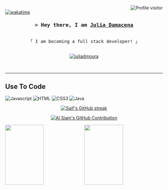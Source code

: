 <!--
<h2 align="center">
  Welcome to Al Siam World!
  <img src="https://media.giphy.com/media/hvRJCLFzcasrR4ia7z/giphy.gif" width="28">
</h2>
-->

<!--
<p align="center">
  <a href="https://github.com/juliadmoura"><img src="https://readme-typing-svg.herokuapp.com/?lines=Self%20Taught%20Programmer;Front%20End%20Developer;1.5%2B%20years%20of%20coding%20experience;Always%20learning%20new%20things&center=true&width=380&height=45"></a>
</p>

 -->

<a href="https://komarev.com/ghpvc/?username=juliadmoura">
  <img align="right" src="https://komarev.com/ghpvc/?username=juliadmoura&label=Visitors&color=0e75b6&style=flat" alt="Profile visitor" />
</a>


[![wakatime](https://wakatime.com/badge/user/eebb3dd8-d9b2-40de-9b88-6fd6cac99dbc.svg)](https://wakatime.com/@eebb3dd8-d9b2-40de-9b88-6fd6cac99dbc)

<!-- Intro  -->
<h3 align="center">
        <samp>&gt; Hey there, I am
                <b><a target="_blank" href="https://juliadmoura.com">Julia Damacena</a></b>
        </samp>
</h3>


<p align="center"> 
  <samp>
   <!-- <a href="https://www.google.com/search?q=Al+Siam">「 Google Me 」</a> -->
    <br>
    「 I am becoming a full stack developer! <b></b> 」
    <br>
    <br>
  </samp>
</p>

<p align="center">
<!-- <a href="https://juliadmoura.com" target="blank">
  <img src="https://img.shields.io/badge/Website-DC143C?style=for-the-badge&logo=medium&logoColor=white" alt="juliadmoura" />
 </a>-->
 <a href="https://www.linkedin.com/in/juliadamacena/" target="_blank">
  <img src="https://img.shields.io/badge/LinkedIn-0077B5?style=for-the-badge&logo=linkedin&logoColor=white" alt="juliadmoura"/>
 </a>
 <!-- <a href="https://dev.to/juliadmoura" target="_blank">
  <img src="https://img.shields.io/badge/dev.to-0A0A0A?style=for-the-badge&logo=dev.to&logoColor=white" alt="juliadmoura" />
 </a> 
 <a href="https://twitter.com/_juliadmoura" target="_blank">
  <img src="https://img.shields.io/badge/Twitter-1DA1F2?style=for-the-badge&logo=twitter&logoColor=white" />
 </a>
 <a href="https://instagram.com/_juliadmoura" target="_blank">
  <img src="https://img.shields.io/badge/Instagram-fe4164?style=for-the-badge&logo=instagram&logoColor=white" alt="juliadmoura" />
 </a> 
 <a href="https://facebook.com/juliadmoura.dev" target="_blank">
  <img src="https://img.shields.io/badge/Facebook-20BEFF?&style=for-the-badge&logo=facebook&logoColor=white" alt="juliadmoura"  />
  </a> -->
</p>
<br />
<hr/>
<!-- About Section 
 # About me
 
<p>
 <img align="right" width="350" src="/assets/programmer.gif" alt="Coding gif" />
  
 ✌️ &emsp; Enjoy to do programming and sharing knowledge <br/><br/>
 ❤️ &emsp; Love to writing code and learning new features<br/><br/>
 📧 &emsp; Reach me anytime: juliadmoura.dev@gmail.com<br/><br/>
 💬 &emsp; Ask me about anything [here](https://github.com/juliadmoura/juliadmoura/issues)

</p>
-->

## Use To Code
<p align="center">

![Javascript](https://img.shields.io/badge/Javascript-F0DB4F?style=for-the-badge&labelColor=black&logo=javascript&logoColor=F0DB4F)
![HTML](https://img.shields.io/badge/HTML5-E34F26?style=for-the-badge&logo=html5&logoColor=white)
![CSS3](https://img.shields.io/badge/CSS3-1572B6?style=for-the-badge&logo=css3&logoColor=white)
![Java](https://img.shields.io/badge/Java-ED8B00?style=for-the-badge&logo=openjdk&logoColor=white)
</p>
<!-- 

![React](https://img.shields.io/badge/-React-61DBFB?style=for-the-badge&labelColor=black&logo=react&logoColor=61DBFB)
![React Native](https://img.shields.io/badge/React_Native-20232A?style=for-the-badge&logo=react&logoColor=61DAFB)
![Next.js](https://img.shields.io/badge/next.js-000000?style=for-the-badge&logo=nextdotjs&logoColor=white)
![Nodejs](https://img.shields.io/badge/Nodejs-3C873A?style=for-the-badge&labelColor=black&logo=node.js&logoColor=3C873A)
![Express.js](https://img.shields.io/badge/Express.js-000000?style=for-the-badge&logo=express&logoColor=white)
![MongoDB](https://img.shields.io/badge/MongoDB-4EA94B?style=for-the-badge&logo=mongodb&logoColor=white)

![SASS Badge](https://img.shields.io/badge/Sass-CC6699?style=for-the-badge&logo=sass&logoColor=white)
![Ant-Design](https://img.shields.io/badge/AntDesign-0170FE?style=for-the-badge&logo=antdesign&logoColor=white)
![Tailwind](https://img.shields.io/badge/Tailwind_CSS-092749?style=for-the-badge&logo=tailwindcss&logoColor=06B6D4&labelColor=000000)
![Bootstrap](https://img.shields.io/badge/Bootstrap-563D7C?style=for-the-badge&logo=bootstrap&logoColor=white)
![Strapi](https://img.shields.io/badge/strapi-2E7EEA?style=for-the-badge&logo=strapi&logoColor=white)
![Markdown](https://img.shields.io/badge/Markdown-000000?style=for-the-badge&logo=markdown&logoColor=white)
![Redux](https://img.shields.io/badge/Redux-593D88?style=for-the-badge&logo=redux&logoColor=white)
![React Query](https://img.shields.io/badge/-React_Query-FF4154?style=for-the-badge&logo=react%20query&logoColor=white)
![VSCode](https://img.shields.io/badge/Visual_Studio-0078d7?style=for-the-badge&logo=visual%20studio&logoColor=white)
![Git](https://img.shields.io/badge/Git-F05032?style=for-the-badge&logo=git&logoColor=white)
-->
<br/>
<!-- 
## Top Open Source -
[![iTasks](https://github-readme-stats.vercel.app/api/pin/?username=juliadmoura&repo=itasks&border_color=7F3FBF&bg_color=0D1117&title_color=C9D1D9&text_color=8B949E&icon_color=7F3FBF)](https://github.com/juliadmoura/itasks)
[![urFolio](https://github-readme-stats.vercel.app/api/pin/?username=juliadmoura&repo=urfolio&border_color=7F3FBF&bg_color=0D1117&title_color=C9D1D9&text_color=8B949E&icon_color=7F3FBF)](https://github.com/juliadmoura/urfolio)
[![Web Projects](https://github-readme-stats.vercel.app/api/pin/?username=juliadmoura&repo=web-projects&border_color=7F3FBF&bg_color=0D1117&title_color=C9D1D9&text_color=8B949E&icon_color=7F3FBF)](https://github.com/juliadmoura/web-projects)
[![Al Siam Readme](https://github-readme-stats.vercel.app/api/pin/?username=juliadmoura&repo=juliadmoura&border_color=7F3FBF&bg_color=0D1117&title_color=C9D1D9&text_color=8B949E&icon_color=7F3FBF)](https://github.com/juliadmoura/juliadmoura)

<p align="left">
  <a href="https://github.com/juliadmoura?tab=repositories" target="_blank"><img alt="All Repositories" title="All Repositories" src="https://img.shields.io/badge/-All%20Repos-2962FF?style=for-the-badge&logo=koding&logoColor=white"/></a>
</p>
-->


<p align="center">
  <a href="https://github.com/juliadmoura">
    <img src="https://github-readme-streak-stats.herokuapp.com/?user=juliadmoura&theme=radical&border=7F3FBF&background=0D1117" alt="Saif's GitHub streak"/>
  </a>
</p>

<p align="center">
  <a href="https://github.com/juliadmoura">
    <img src="https://github-profile-summary-cards.vercel.app/api/cards/profile-details?username=juliadmoura&theme=radical" alt="Al Siam's GitHub Contribution"/>
  </a>
</p>

<a> 
    <a href="https://github.com/juliadmoura"><img src="https://denvercoder1-github-readme-stats.vercel.app/api?username=juliadmoura&show_icons=true&count_private=true&theme=react&border_color=7F3FBF&bg_color=0D1117&title_color=F85D7F&icon_color=F8D866" height="192px" width="49.5%"/></a>
  <a href="https://github.com/juliadmoura"><img src="https://denvercoder1-github-readme-stats.vercel.app/api/top-langs/?username=juliadmoura&langs_count=8&layout=compact&theme=react&border_color=7F3FBF&bg_color=0D1117&title_color=F85D7F&icon_color=F8D866" height="192px" width="49.5%"/></a>
  <br/>
</a>


<!--![Julia's Graph](https://github-readme-activity-graph.vercel.app/graph?username=juliadmoura&custom_title=Al%20Siam's%20GitHub%20Activity%20Graph&bg_color=0D1117&color=7F3FBF&line=7F3FBF&point=7F3FBF&area_color=FFFFFF&title_color=FFFFFF&area=true)-->
